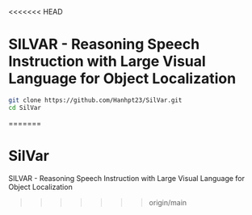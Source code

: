 <<<<<<< HEAD
# SILVAR - Reasoning Speech Instruction with Large Visual Language for Object Localization

```bash
git clone https://github.com/Hanhpt23/SilVar.git
cd SilVar
```
=======
# SilVar
SILVAR - Reasoning Speech Instruction with Large Visual Language for Object Localization
>>>>>>> origin/main
